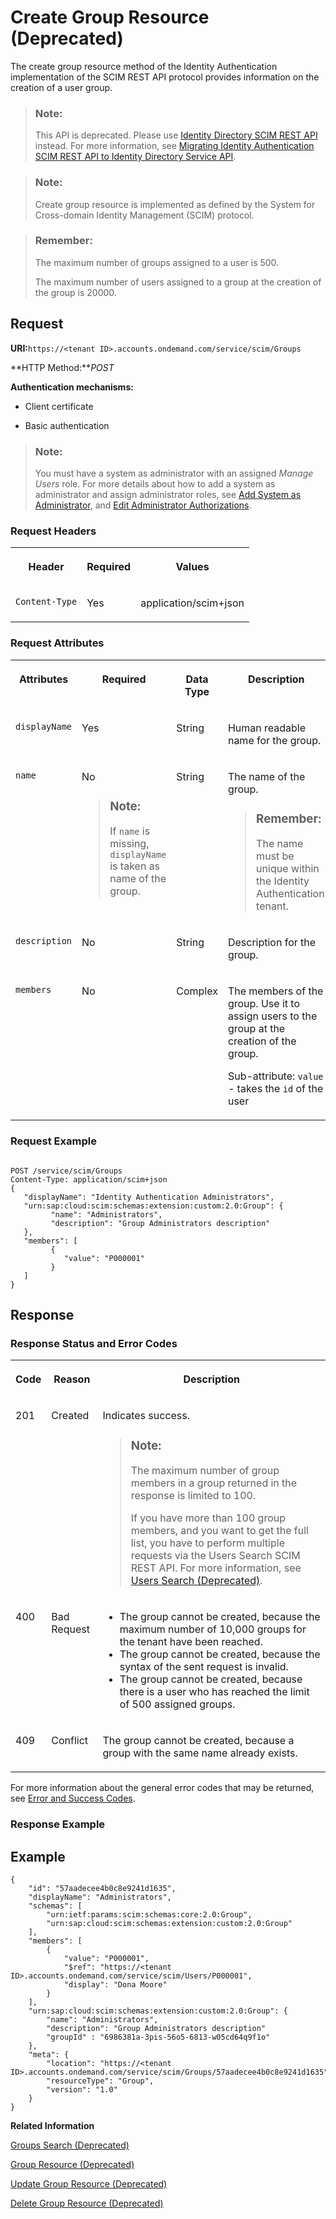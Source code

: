 <!-- loioa831c947a58b40228318f551dcb35895 -->

# Create Group Resource \(Deprecated\)

The create group resource method of the Identity Authentication implementation of the SCIM REST API protocol provides information on the creation of a user group.



> ### Note:  
> This API is deprecated. Please use [Identity Directory SCIM REST API](https://api.sap.com/api/IdDS_SCIM/overview) instead. For more information, see [Migrating Identity Authentication SCIM REST API to Identity Directory Service API](migrating-identity-authentication-scim-rest-api-to-identity-directory-service-api-106dbe0.md).



> ### Note:  
> Create group resource is implemented as defined by the System for Cross-domain Identity Management \(SCIM\) protocol.

> ### Remember:  
> The maximum number of groups assigned to a user is 500.
> 
> The maximum number of users assigned to a group at the creation of the group is 20000.



## Request

**URI:**`https://<tenant ID>.accounts.ondemand.com/service/scim/Groups`

**HTTP Method:***POST*

**Authentication mechanisms:**

-   Client certificate

-   Basic authentication


> ### Note:  
> You must have a system as administrator with an assigned *Manage Users* role. For more details about how to add a system as administrator and assign administrator roles, see [Add System as Administrator](../Operation-Guide/add-administrators-bbbdbdd.md#loiocefb742a36754b18bbe5c3503ac6d87c), and [Edit Administrator Authorizations](../Operation-Guide/edit-administrator-authorizations-86ee374.md).



### Request Headers


<table>
<tr>
<th valign="top">

Header

</th>
<th valign="top">

Required

</th>
<th valign="top">

Values

</th>
</tr>
<tr>
<td valign="top">

`Content-Type`

</td>
<td valign="top">

Yes

</td>
<td valign="top">

application/scim+json

</td>
</tr>
</table>



### Request Attributes


<table>
<tr>
<th valign="top">

Attributes

</th>
<th valign="top">

Required

</th>
<th valign="top">

Data Type

</th>
<th valign="top">

Description

</th>
<th valign="top">

Parameter Type

</th>
</tr>
<tr>
<td valign="top">

`displayName`

</td>
<td valign="top">

Yes

</td>
<td valign="top">

String

</td>
<td valign="top">

Human readable name for the group.

</td>
<td valign="top">

Request body

</td>
</tr>
<tr>
<td valign="top">

`name`

</td>
<td valign="top">

No

> ### Note:  
> If `name` is missing, `displayName` is taken as name of the group.



</td>
<td valign="top">

String

</td>
<td valign="top">

The name of the group.

> ### Remember:  
> The name must be unique within the Identity Authentication tenant.



</td>
<td valign="top">

Request body

</td>
</tr>
<tr>
<td valign="top">

`description`

</td>
<td valign="top">

No

</td>
<td valign="top">

String

</td>
<td valign="top">

Description for the group.

</td>
<td valign="top">

Request body

</td>
</tr>
<tr>
<td valign="top">

`members`

</td>
<td valign="top">

No

</td>
<td valign="top">

Complex

</td>
<td valign="top">

The members of the group. Use it to assign users to the group at the creation of the group.

Sub-attribute: `value` - takes the `id` of the user

</td>
<td valign="top">

Request body

</td>
</tr>
</table>



### Request Example

```

POST /service/scim/Groups
Content-Type: application/scim+json
{
   "displayName": "Identity Authentication Administrators",
   "urn:sap:cloud:scim:schemas:extension:custom:2.0:Group": {
         "name": "Administrators",
         "description": "Group Administrators description"
   },
   "members": [
         {
            "value": "P000001"
         }
   ]
}

```



## Response



### Response Status and Error Codes


<table>
<tr>
<th valign="top">

Code

</th>
<th valign="top">

Reason

</th>
<th valign="top">

Description

</th>
</tr>
<tr>
<td valign="top">

201

</td>
<td valign="top">

Created

</td>
<td valign="top">

Indicates success.

> ### Note:  
> The maximum number of group members in a group returned in the response is limited to 100.
> 
> If you have more than 100 group members, and you want to get the full list, you have to perform multiple requests via the Users Search SCIM REST API. For more information, see [Users Search \(Deprecated\)](users-search-deprecated-3af7dfa.md).



</td>
</tr>
<tr>
<td valign="top">

400

</td>
<td valign="top">

Bad Request

</td>
<td valign="top">

-   The group cannot be created, because the maximum number of 10,000 groups for the tenant have been reached.
-   The group cannot be created, because the syntax of the sent request is invalid.
-   The group cannot be created, because there is a user who has reached the limit of 500 assigned groups.



</td>
</tr>
<tr>
<td valign="top">

409

</td>
<td valign="top">

Conflict

</td>
<td valign="top">

The group cannot be created, because a group with the same name already exists.

</td>
</tr>
</table>

For more information about the general error codes that may be returned, see [Error and Success Codes](error-and-success-codes-7f87a75.md).



### Response Example





## Example

```
{
    "id": "57aadecee4b0c8e9241d1635",
    "displayName": "Administrators",
    "schemas": [
        "urn:ietf:params:scim:schemas:core:2.0:Group",
        "urn:sap:cloud:scim:schemas:extension:custom:2.0:Group"
    ],
    "members": [
        {
            "value": "P000001",
            "$ref": "https://<tenant ID>.accounts.ondemand.com/service/scim/Users/P000001",
            "display": "Dona Moore"
        }
    ],
    "urn:sap:cloud:scim:schemas:extension:custom:2.0:Group": {
        "name": "Administrators",
        "description": "Group Administrators description"
        "groupId" : "6986381a-3pis-56o5-6813-w05cd64q9f1o"
    },
    "meta": {
        "location": "https://<tenant ID>.accounts.ondemand.com/service/scim/Groups/57aadecee4b0c8e9241d1635",
        "resourceType": "Group",
        "version": "1.0"
    }
}
```

**Related Information**  


[Groups Search \(Deprecated\)](groups-search-deprecated-77e6811.md "The group search method of the Identity Authentication implementation of the SCIM REST API protocol allows you to perform a request for group search. Group search is implemented as defined by the System for Cross-domain Identity Management (SCIM) protocol.")

[Group Resource \(Deprecated\)](group-resource-deprecated-8c6ebd7.md "The group resource method of the Identity Authentication implementation of the SCIM REST API protocol provides information on a known group.")

[Update Group Resource \(Deprecated\)](update-group-resource-deprecated-81ca50e.md "The update group method of the Identity Authentication implementation of the SCIM REST API protocol provides information on the update of an existing group. The method does not create a new group.")

[Delete Group Resource \(Deprecated\)](delete-group-resource-deprecated-41bb519.md "The delete group resource method of the Identity Authentication implementation of the SCIM REST API protocol allows you to delete an existing group. Delete group resource is implemented as defined by the System for Cross-domain Identity Management (SCIM) protocol.")

